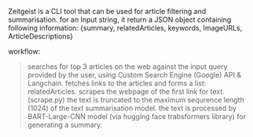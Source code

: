 Zeitgeist is a CLI tool that can be used for article filtering and summarisation.
for an Input string, it return a JSON object containing following information: {summary, relatedArticles, keywords, ImageURLs, ArticleDescriptions}

workflow:
> searches for top 3 articles on the web against the input query provided by the user, using Custom Search Engine (Google) API & Langchain.
> fetches links to the articles and forms a list: relatedArticles.
> scrapes the webpage of the first link for text. (scrape.py)
> the text is truncated to the maximum sequrence length (1024) of the text summarisation model.
> the text is processed by BART-Large-CNN model (via hugging face trabsformers library) for generating a summary.
